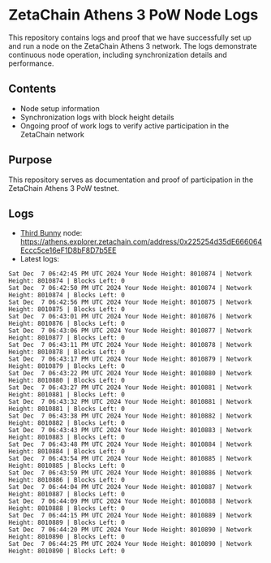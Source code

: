 # ZetaChain Athens 3 PoW Node Logs
This repository contains logs and proof that we have successfully set up and run a node on the ZetaChain Athens 3 network. The logs demonstrate continuous node operation, including synchronization details and performance.

## Contents
- Node setup information
- Synchronization logs with block height details
- Ongoing proof of work logs to verify active participation in the ZetaChain network

## Purpose
This repository serves as documentation and proof of participation in the ZetaChain Athens 3 PoW testnet.

## Logs

- [Third Bunny](https://thirdbunny.xyz/) node: https://athens.explorer.zetachain.com/address/0x225254d35dE666064Eccc5ce16eF1D8bF8D7b5EE
- Latest logs:
```
Sat Dec  7 06:42:45 PM UTC 2024 Your Node Height: 8010874 | Network Height: 8010874 | Blocks Left: 0
Sat Dec  7 06:42:50 PM UTC 2024 Your Node Height: 8010874 | Network Height: 8010874 | Blocks Left: 0
Sat Dec  7 06:42:56 PM UTC 2024 Your Node Height: 8010875 | Network Height: 8010875 | Blocks Left: 0
Sat Dec  7 06:43:01 PM UTC 2024 Your Node Height: 8010876 | Network Height: 8010876 | Blocks Left: 0
Sat Dec  7 06:43:06 PM UTC 2024 Your Node Height: 8010877 | Network Height: 8010877 | Blocks Left: 0
Sat Dec  7 06:43:11 PM UTC 2024 Your Node Height: 8010878 | Network Height: 8010878 | Blocks Left: 0
Sat Dec  7 06:43:17 PM UTC 2024 Your Node Height: 8010879 | Network Height: 8010879 | Blocks Left: 0
Sat Dec  7 06:43:22 PM UTC 2024 Your Node Height: 8010880 | Network Height: 8010880 | Blocks Left: 0
Sat Dec  7 06:43:27 PM UTC 2024 Your Node Height: 8010881 | Network Height: 8010881 | Blocks Left: 0
Sat Dec  7 06:43:32 PM UTC 2024 Your Node Height: 8010881 | Network Height: 8010881 | Blocks Left: 0
Sat Dec  7 06:43:38 PM UTC 2024 Your Node Height: 8010882 | Network Height: 8010882 | Blocks Left: 0
Sat Dec  7 06:43:43 PM UTC 2024 Your Node Height: 8010883 | Network Height: 8010883 | Blocks Left: 0
Sat Dec  7 06:43:48 PM UTC 2024 Your Node Height: 8010884 | Network Height: 8010884 | Blocks Left: 0
Sat Dec  7 06:43:54 PM UTC 2024 Your Node Height: 8010885 | Network Height: 8010885 | Blocks Left: 0
Sat Dec  7 06:43:59 PM UTC 2024 Your Node Height: 8010886 | Network Height: 8010886 | Blocks Left: 0
Sat Dec  7 06:44:04 PM UTC 2024 Your Node Height: 8010887 | Network Height: 8010887 | Blocks Left: 0
Sat Dec  7 06:44:09 PM UTC 2024 Your Node Height: 8010888 | Network Height: 8010888 | Blocks Left: 0
Sat Dec  7 06:44:15 PM UTC 2024 Your Node Height: 8010889 | Network Height: 8010889 | Blocks Left: 0
Sat Dec  7 06:44:20 PM UTC 2024 Your Node Height: 8010890 | Network Height: 8010890 | Blocks Left: 0
Sat Dec  7 06:44:25 PM UTC 2024 Your Node Height: 8010890 | Network Height: 8010890 | Blocks Left: 0
```
